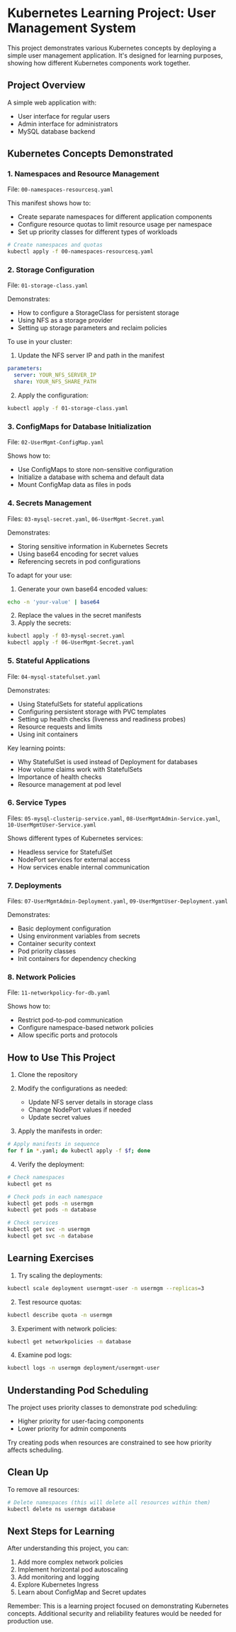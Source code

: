 # Kubernetes Learning Project: User Management System

This project demonstrates various Kubernetes concepts by deploying a simple user management application. It's designed for learning purposes, showing how different Kubernetes components work together.

## Project Overview

A simple web application with:
- User interface for regular users
- Admin interface for administrators
- MySQL database backend

## Kubernetes Concepts Demonstrated

### 1. Namespaces and Resource Management
File: `00-namespaces-resourcesq.yaml`

This manifest shows how to:
- Create separate namespaces for different application components
- Configure resource quotas to limit resource usage per namespace
- Set up priority classes for different types of workloads

```bash
# Create namespaces and quotas
kubectl apply -f 00-namespaces-resourcesq.yaml
```

### 2. Storage Configuration
File: `01-storage-class.yaml`

Demonstrates:
- How to configure a StorageClass for persistent storage
- Using NFS as a storage provider
- Setting up storage parameters and reclaim policies

To use in your cluster:
1. Update the NFS server IP and path in the manifest
```yaml
parameters:
  server: YOUR_NFS_SERVER_IP
  share: YOUR_NFS_SHARE_PATH
```
2. Apply the configuration:
```bash
kubectl apply -f 01-storage-class.yaml
```

### 3. ConfigMaps for Database Initialization
File: `02-UserMgmt-ConfigMap.yaml`

Shows how to:
- Use ConfigMaps to store non-sensitive configuration
- Initialize a database with schema and default data
- Mount ConfigMap data as files in pods

### 4. Secrets Management
Files: `03-mysql-secret.yaml`, `06-UserMgmt-Secret.yaml`

Demonstrates:
- Storing sensitive information in Kubernetes Secrets
- Using base64 encoding for secret values
- Referencing secrets in pod configurations

To adapt for your use:
1. Generate your own base64 encoded values:
```bash
echo -n 'your-value' | base64
```
2. Replace the values in the secret manifests
3. Apply the secrets:
```bash
kubectl apply -f 03-mysql-secret.yaml
kubectl apply -f 06-UserMgmt-Secret.yaml
```

### 5. Stateful Applications
File: `04-mysql-statefulset.yaml`

Demonstrates:
- Using StatefulSets for stateful applications
- Configuring persistent storage with PVC templates
- Setting up health checks (liveness and readiness probes)
- Resource requests and limits
- Using init containers

Key learning points:
- Why StatefulSet is used instead of Deployment for databases
- How volume claims work with StatefulSets
- Importance of health checks
- Resource management at pod level

### 6. Service Types
Files: `05-mysql-clusterip-service.yaml`, `08-UserMgmtAdmin-Service.yaml`, `10-UserMgmtUser-Service.yaml`

Shows different types of Kubernetes services:
- Headless service for StatefulSet
- NodePort services for external access
- How services enable internal communication

### 7. Deployments
Files: `07-UserMgmtAdmin-Deployment.yaml`, `09-UserMgmtUser-Deployment.yaml`

Demonstrates:
- Basic deployment configuration
- Using environment variables from secrets
- Container security context
- Pod priority classes
- Init containers for dependency checking

### 8. Network Policies
File: `11-networkpolicy-for-db.yaml`

Shows how to:
- Restrict pod-to-pod communication
- Configure namespace-based network policies
- Allow specific ports and protocols

## How to Use This Project

1. Clone the repository
2. Modify the configurations as needed:
   - Update NFS server details in storage class
   - Change NodePort values if needed
   - Update secret values
   
3. Apply the manifests in order:
```bash
# Apply manifests in sequence
for f in *.yaml; do kubectl apply -f $f; done
```

4. Verify the deployment:
```bash
# Check namespaces
kubectl get ns

# Check pods in each namespace
kubectl get pods -n usermgm
kubectl get pods -n database

# Check services
kubectl get svc -n usermgm
kubectl get svc -n database
```

## Learning Exercises

1. Try scaling the deployments:
```bash
kubectl scale deployment usermgmt-user -n usermgm --replicas=3
```

2. Test resource quotas:
```bash
kubectl describe quota -n usermgm
```

3. Experiment with network policies:
```bash
kubectl get networkpolicies -n database
```

4. Examine pod logs:
```bash
kubectl logs -n usermgm deployment/usermgmt-user
```

## Understanding Pod Scheduling

The project uses priority classes to demonstrate pod scheduling:
- Higher priority for user-facing components
- Lower priority for admin components

Try creating pods when resources are constrained to see how priority affects scheduling.

## Clean Up

To remove all resources:
```bash
# Delete namespaces (this will delete all resources within them)
kubectl delete ns usermgm database
```

## Next Steps for Learning

After understanding this project, you can:
1. Add more complex network policies
2. Implement horizontal pod autoscaling
3. Add monitoring and logging
4. Explore Kubernetes Ingress
5. Learn about ConfigMap and Secret updates

Remember: This is a learning project focused on demonstrating Kubernetes concepts. Additional security and reliability features would be needed for production use.
